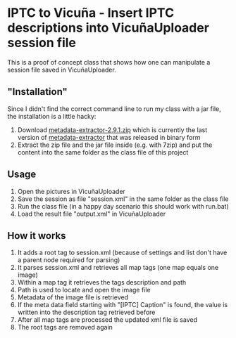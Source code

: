 # IPTC to Vicuña - Insert IPTC descriptions into VicuñaUploader session file

This is a proof of concept class that shows how one can manipulate a session file saved in VicuñaUploader.

"Installation"
--------------
Since I didn't find the correct command line to run my class with a jar file, the installation is a little hacky:

1. Download [metadata-extractor-2.9.1.zip](https://github-cloud.s3.amazonaws.com/releases/26836459/3706e91c-0755-11e6-9929-0f7a828a7177.zip?X-Amz-Algorithm=AWS4-HMAC-SHA256&X-Amz-Credential=AKIAISTNZFOVBIJMK3TQ%2F20170331%2Fus-east-1%2Fs3%2Faws4_request&X-Amz-Date=20170331T190753Z&X-Amz-Expires=300&X-Amz-Signature=66b5d9b7355976dfab39e958426babeddd3d7b02f00ddbae41f62cf68f460a62&X-Amz-SignedHeaders=host&actor_id=12448283&response-content-disposition=attachment%3B%20filename%3Dmetadata-extractor-2.9.1.zip&response-content-type=application%2Foctet-stream) which is currently the last version of [metadata-extractor](https://github.com/drewnoakes/metadata-extractor) that was released in binary form
2. Extract the zip file and the jar file inside (e.g. with 7zip) and put the content into the same folder as the class file of this project

Usage
-----
1. Open the pictures in VicuñaUploader
2. Save the session as file "session.xml" in the same folder as the class file
3. Run the class file (in a happy day scenario this should work with run.bat)
4. Load the result file "output.xml" in VicuñaUploader 

How it works
------------
1. It adds a root tag to session.xml (because of settings and list don't have a parent node required for parsing)
2. It parses session.xml and retrieves all map tags (one map equals one image)
3. Within a map tag it retrieves the tags description and path 
4. Path is used to locate and open the image file
5. Metadata of the image file is retrieved
6. If the meta data field starting with "[IPTC] Caption" is found, the value is written into the description tag retrieved before
7. After all map tags are processed the updated xml file is saved
8. The root tags are removed again




